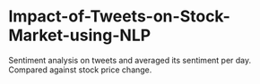 # Impact-of-Tweets-on-Stock-Market-using-NLP
Sentiment analysis on tweets and averaged its sentiment per day. Compared against stock price change. 
